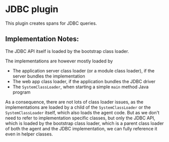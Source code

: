 # JDBC plugin

This plugin creates spans for JDBC queries.

## Implementation Notes:

The JDBC API itself is loaded by the bootstrap class loader.

The implementations are however mostly loaded by
 * The application server class loader (or a module class loader), if the server bundles the implementation
 * The web app class loader, if the application bundles the JDBC driver
 * The `SystemClassLoader`, when starting a simple `main` method Java program

As a consequence,
there are not lots of class loader issues,
as the implementations are loaded by a child of the `SystemClassLoader` or the `SystemClassLoader` itself,
which also loads the agent code.
But as we don't need to refer to implementation specific classes,
but only the JDBC API,
which is loaded by the bootstrap class loader,
which is a parent class loader of both the agent and the JDBC implementation,
we can fully reference it even in helper classes.

